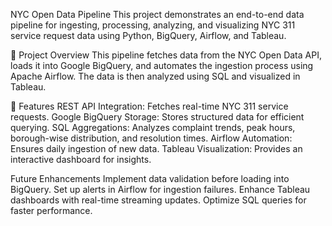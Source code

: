 NYC Open Data Pipeline
This project demonstrates an end-to-end data pipeline for ingesting, processing, analyzing, and visualizing NYC 311 service request data using Python, BigQuery, Airflow, and Tableau.

🚀 Project Overview
This pipeline fetches data from the NYC Open Data API, loads it into Google BigQuery, and automates the ingestion process using Apache Airflow. The data is then analyzed using SQL and visualized in Tableau.

📌 Features
REST API Integration: Fetches real-time NYC 311 service requests.
Google BigQuery Storage: Stores structured data for efficient querying.
SQL Aggregations: Analyzes complaint trends, peak hours, borough-wise distribution, and resolution times.
Airflow Automation: Ensures daily ingestion of new data.
Tableau Visualization: Provides an interactive dashboard for insights.
 
Future Enhancements
Implement data validation before loading into BigQuery.
Set up alerts in Airflow for ingestion failures.
Enhance Tableau dashboards with real-time streaming updates.
Optimize SQL queries for faster performance.
